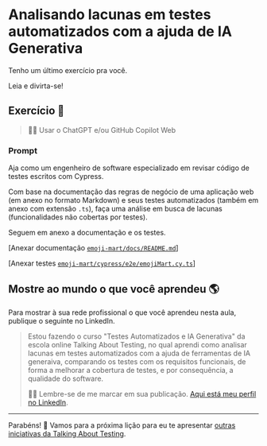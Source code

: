 # Analisando lacunas em testes automatizados com a ajuda de IA Generativa

Tenho um último exercício pra você.

Leia e divirta-se!

## Exercício 🎯

> 👨‍🏫 Usar o ChatGPT e/ou GitHub Copilot Web

### Prompt

Aja como um engenheiro de software especializado em revisar código de testes escritos com Cypress.

Com base na documentação das regras de negócio de uma aplicação web (em anexo no formato Markdown) e seus testes automatizados (também em anexo com extensão `.ts`), faça uma análise em busca de lacunas (funcionalidades não cobertas por testes).

Seguem em anexo a documentação e os testes.

[Anexar documentação [`emoji-mart/docs/README.md`](../../emoji-mart/docs/README.md)]

[Anexar testes [`emoji-mart/cypress/e2e/emojiMart.cy.ts`](../../emoji-mart/cypress/e2e/emojiMart.cy.ts)]

## Mostre ao mundo o que você aprendeu 🌎

Para mostrar à sua rede profissional o que você aprendeu nesta aula, publique o seguinte no LinkedIn.

> Estou fazendo o curso "Testes Automatizados e IA Generativa" da escola online Talking About Testing, no qual aprendi como analisar lacunas em testes automatizados com a ajuda de ferramentas de IA generaiva, comparando os testes com os requisitos funcionais, de forma a melhorar a cobertura de testes, e por consequência, a qualidade do software.
>
> 👨‍🏫 Lembre-se de me marcar em sua publicação. [Aqui está meu perfil no LinkedIn](https://www.linkedin.com/in/walmyr-lima-e-silva-filho).

___

Parabéns! 🎉 Vamos para a próxima lição para eu te apresentar [outras iniciativas da Talking About Testing](../talking-about-testing/1.md).
